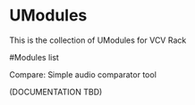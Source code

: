 
# UModules

This is the collection of UModules for VCV Rack

#Modules list

Compare:
Simple audio comparator tool

(DOCUMENTATION TBD)